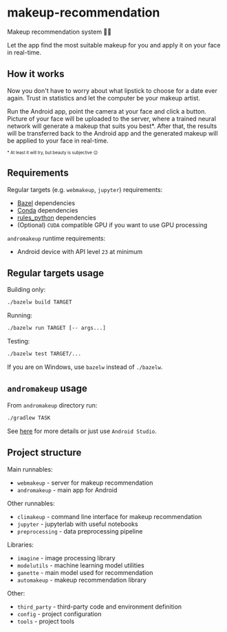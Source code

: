 # makeup-recommendation

Makeup recommendation system 💄💅

Let the app find the most suitable makeup for you and apply it on your face in real-time.

## How it works

Now you don't have to worry about what lipstick to choose for a date ever again.
Trust in statistics and let the computer be your makeup artist.

Run the Android app, point the camera at your face and click a button. 
Picture of your face will be uploaded to the server, 
where a trained neural network will generate a makeup that suits you best*.
After that, the results will be transferred back to the Android app
and the generated makeup will be applied to your face in real-time.

<sub><sup>* At least it will try, but beauty is subjective 😉</sup></sub>

## Requirements

Regular targets (e.g. ```webmakeup```, ```jupyter```) requirements:
- [Bazel](https://www.bazel.build/) dependencies
- [Conda](https://docs.conda.io/projects/conda/en/latest/user-guide/install/#system-requirements) dependencies
- [rules_python](https://github.com/bazelbuild/rules_python) dependencies
- (Optional) ```CUDA``` compatible GPU if you want to use GPU processing

```andromakeup``` runtime requirements:
- Android device with API level ```23``` at minimum

## Regular targets usage

Building only:

```sh
./bazelw build TARGET
```

Running:

```sh
./bazelw run TARGET [-- args...]
```

Testing:

```sh
./bazelw test TARGET/...
```

If you are on Windows, use ```bazelw``` instead of ```./bazelw```.

## ```andromakeup``` usage

From ```andromakeup``` directory run:

```bash
./gradlew TASK
```

See [here](https://developer.android.com/studio/build/building-cmdline) for more details or just use ```Android Studio```.

## Project structure

Main runnables:
- ```webmakeup``` - server for makeup recommendation
- ```andromakeup``` - main app for Android

Other runnables:
- ```climakeup``` - command line interface for makeup recommendation
- ```jupyter``` - jupyterlab with useful notebooks
- ```preprocessing``` - data preprocessing pipeline

Libraries:
- ```imagine``` - image processing library
- ```modelutils``` - machine learning model utilities
- ```ganette``` - main model used for recommendation
- ```automakeup``` - makeup recommendation library

Other:
- ```third_party``` - third-party code and environment definition
- ```config``` - project configuration
- ```tools``` - project tools
